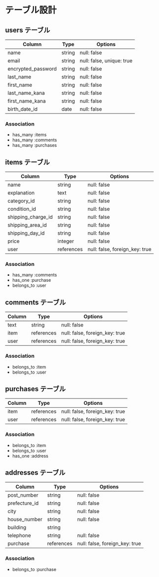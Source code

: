 
# テーブル設計

## users テーブル

| Column             | Type   | Options                   |
| ------------------ | ------ | ------------------------- |
| name               | string | null: false               |
| email              | string | null: false, unique: true |
| encrypted_password | string | null: false               |
| last_name          | string | null: false               |
| first_name         | string | null: false               |
| last_name_kana     | string | null: false               |
| first_name_kana    | string | null: false               |
| birth_date_id      | date   | null: false               |

### Association

- has_many :items
- has_many :comments
- has_many :purchases

## items テーブル

| Column             | Type        | Options                        |
| ------------------ | ----------- | ------------------------------ |
| name               | string      | null: false                    |
| explanation        | text        | null: false                    |
| category_id        | string      | null: false                    |
| condition_id       | string      | null: false                    |
| shipping_charge_id | string      | null: false                    |
| shipping_area_id   | string      | null: false                    |
| shipping_day_id    | string      | null: false                    |
| price              | integer     | null: false                    |
| user               | references  | null: false, foreign_key: true |

### Association

- has_many   :comments
- has_one    :purchase
- belongs_to :user

## comments テーブル

| Column             | Type        | Options                        |
| ------------------ | ----------- | ------------------------------ |
| text               | string      | null: false                    |
| item               | references  | null: false, foreign_key: true |
| user               | references  | null: false, foreign_key: true |

### Association

- belongs_to :item
- belongs_to :user

## purchases テーブル

| Column             | Type        | Options                        |
| ------------------ | ----------- | ------------------------------ |
| item               | references  | null: false, foreign_key: true |
| user               | references  | null: false, foreign_key: true |


### Association

- belongs_to :item
- belongs_to :user
- has_one    :address

## addresses テーブル

| Column             | Type        | Options                        |
| ------------------ | ----------- | ------------------------------ |
| post_number        | string      | null: false                    |
| prefecture_id      | string      | null: false                    |
| city               | string      | null: false                    |
| house_number       | string      | null: false                    |
| building           | string      |                                |
| telephone          | string      | null: false                    |
| purchase           | references  | null: false, foreign_key: true |

### Association

- belongs_to :purchase

